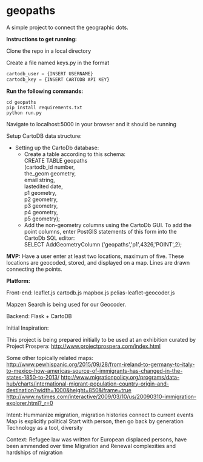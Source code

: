 # geopaths
A simple project to connect the geographic dots.

**Instructions to get running:**

Clone the repo in a local directory

Create a file named keys.py in the format

```python
cartodb_user = {INSERT USERNAME}
cartodb_key = {INSERT CARTODB API KEY}
```

**Run the following commands:**

```
cd geopaths
pip install requirements.txt
python run.py
```

Navigate to localhost:5000 in your browser and it should be running

Setup CartoDB data structure:  

- Setting up the CartoDb database:  
    - Create a table according to this schema:  
      CREATE TABLE geopaths   
        (cartodb\_id number,   
         the\_geom geometry,  
         email string,  
         lastedited date,  
         p1 geometry,  
         p2 geometry,  
         p3 geometry,  
         p4 geometry,  
         p5 geometry);  
    - Add the non-geometry columns using the CartoDb GUI. To add the point columns, enter PostGIS statements of this form into the CartoDb SQL editor:  
      SELECT AddGeometryColumn ('geopaths','p1',4326,'POINT',2);  


**MVP:**
Have a user enter at least two locations, maximum of five. These locations are geocoded, stored, and displayed on a map. Lines are drawn connecting the points.

**Platform:**

Front-end:
leaflet.js
cartodb.js
mapbox.js
pelias-leaflet-geocoder.js

Mapzen Search is being used for our Geocoder. 

Backend:
Flask + CartoDB


Initial Inspiration:

This project is being prepared initially to be used at an exhibition curated by Project Prospera: http://www.projectprospera.com/index.html

Some other topically related maps:
http://www.pewhispanic.org/2015/09/28/from-ireland-to-germany-to-italy-to-mexico-how-americas-source-of-immigrants-has-changed-in-the-states-1850-to-2013/
http://www.migrationpolicy.org/programs/data-hub/charts/international-migrant-population-country-origin-and-destination?width=1000&height=850&iframe=true
http://www.nytimes.com/interactive/2009/03/10/us/20090310-immigration-explorer.html?_r=0

Intent:
Hummanize migration, migration histories
connect to current events
Map is explicitly political
Start with person, then go back by generation
Technology as a tool, diversity


Context:
Refugee law was written for European displaced persons, have been ammended over time
Migration and Renewal complexities and hardships of migration
